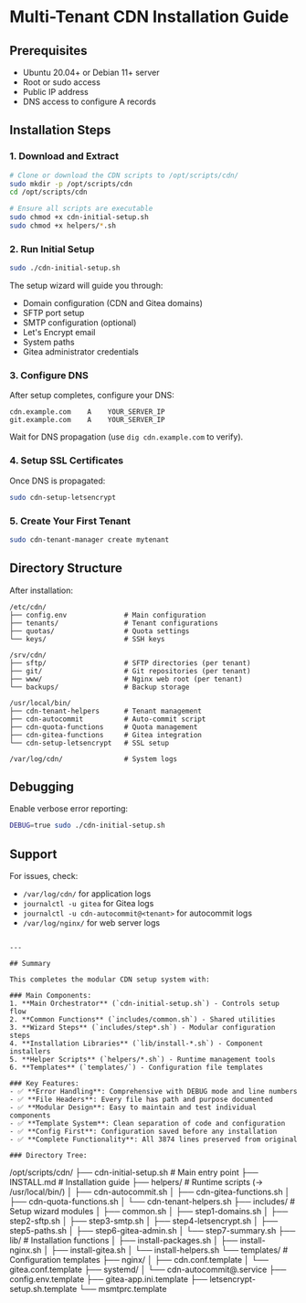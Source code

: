 # Multi-Tenant CDN Installation Guide

## Prerequisites

- Ubuntu 20.04+ or Debian 11+ server
- Root or sudo access
- Public IP address
- DNS access to configure A records

## Installation Steps

### 1. Download and Extract
```bash
# Clone or download the CDN scripts to /opt/scripts/cdn/
sudo mkdir -p /opt/scripts/cdn
cd /opt/scripts/cdn

# Ensure all scripts are executable
sudo chmod +x cdn-initial-setup.sh
sudo chmod +x helpers/*.sh
```

### 2. Run Initial Setup
```bash
sudo ./cdn-initial-setup.sh
```

The setup wizard will guide you through:
- Domain configuration (CDN and Gitea domains)
- SFTP port setup
- SMTP configuration (optional)
- Let's Encrypt email
- System paths
- Gitea administrator credentials

### 3. Configure DNS

After setup completes, configure your DNS:
```
cdn.example.com    A    YOUR_SERVER_IP
git.example.com    A    YOUR_SERVER_IP
```

Wait for DNS propagation (use `dig cdn.example.com` to verify).

### 4. Setup SSL Certificates

Once DNS is propagated:
```bash
sudo cdn-setup-letsencrypt
```

### 5. Create Your First Tenant
```bash
sudo cdn-tenant-manager create mytenant
```

## Directory Structure

After installation:
```
/etc/cdn/
├── config.env              # Main configuration
├── tenants/                # Tenant configurations
├── quotas/                 # Quota settings
└── keys/                   # SSH keys

/srv/cdn/
├── sftp/                   # SFTP directories (per tenant)
├── git/                    # Git repositories (per tenant)
├── www/                    # Nginx web root (per tenant)
└── backups/                # Backup storage

/usr/local/bin/
├── cdn-tenant-helpers      # Tenant management
├── cdn-autocommit          # Auto-commit script
├── cdn-quota-functions     # Quota management
├── cdn-gitea-functions     # Gitea integration
└── cdn-setup-letsencrypt   # SSL setup

/var/log/cdn/               # System logs
```

## Debugging

Enable verbose error reporting:
```bash
DEBUG=true sudo ./cdn-initial-setup.sh
```

## Support

For issues, check:
- `/var/log/cdn/` for application logs
- `journalctl -u gitea` for Gitea logs
- `journalctl -u cdn-autocommit@<tenant>` for autocommit logs
- `/var/log/nginx/` for web server logs
```

---

## Summary

This completes the modular CDN setup system with:

### Main Components:
1. **Main Orchestrator** (`cdn-initial-setup.sh`) - Controls setup flow
2. **Common Functions** (`includes/common.sh`) - Shared utilities
3. **Wizard Steps** (`includes/step*.sh`) - Modular configuration steps
4. **Installation Libraries** (`lib/install-*.sh`) - Component installers
5. **Helper Scripts** (`helpers/*.sh`) - Runtime management tools
6. **Templates** (`templates/`) - Configuration file templates

### Key Features:
- ✅ **Error Handling**: Comprehensive with DEBUG mode and line numbers
- ✅ **File Headers**: Every file has path and purpose documented
- ✅ **Modular Design**: Easy to maintain and test individual components
- ✅ **Template System**: Clean separation of code and configuration
- ✅ **Config First**: Configuration saved before any installation
- ✅ **Complete Functionality**: All 3874 lines preserved from original

### Directory Tree:
```
/opt/scripts/cdn/
├── cdn-initial-setup.sh          # Main entry point
├── INSTALL.md                     # Installation guide
├── helpers/                       # Runtime scripts (→ /usr/local/bin/)
│   ├── cdn-autocommit.sh
│   ├── cdn-gitea-functions.sh
│   ├── cdn-quota-functions.sh
│   └── cdn-tenant-helpers.sh
├── includes/                      # Setup wizard modules
│   ├── common.sh
│   ├── step1-domains.sh
│   ├── step2-sftp.sh
│   ├── step3-smtp.sh
│   ├── step4-letsencrypt.sh
│   ├── step5-paths.sh
│   ├── step6-gitea-admin.sh
│   └── step7-summary.sh
├── lib/                          # Installation functions
│   ├── install-packages.sh
│   ├── install-nginx.sh
│   ├── install-gitea.sh
│   └── install-helpers.sh
└── templates/                    # Configuration templates
    ├── nginx/
    │   ├── cdn.conf.template
    │   └── gitea.conf.template
    ├── systemd/
    │   └── cdn-autocommit@.service
    ├── config.env.template
    ├── gitea-app.ini.template
    ├── letsencrypt-setup.sh.template
    └── msmtprc.template
